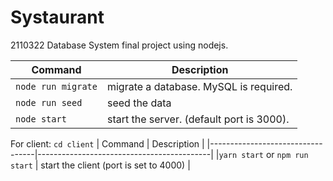 # Systaurant

2110322 Database System final project using nodejs.

| Command            | Description                               |
| ------------------ | ----------------------------------------- |
| `node run migrate` | migrate a database. MySQL is required.    |
| `node run seed`    | seed the data                             |
| `node start`       | start the server. (default port is 3000). |

For client: `cd client`
| Command | Description |
|----------------------------------|-------------------------------------------|
|`yarn start` or `npm run start` | start the client (port is set to 4000) |

